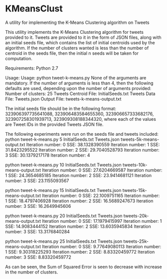 # KMeansClust
A utility for implementing the K-Means Clustering algorithm on Tweets

This utility implements the K-Means Clustering algorithm for tweets provided to it. Tweets are provided to it in the form of JSON files, along with an initial seeds file, which contains the list of initial centroids used by the algorithm. If the number of clusters wanted is less than the number of centroid in the seeds file, then the initial n seeds will be taken for computation.

Requirements: Python 2.7

Usage: 
Usage: python tweet-k-means.py <numberOfClusters> <initialSeedsFile> <TweetsDataFile> <outputFile>
None of the arguments are mandatory.
If the number of arguments is less than 4, then the following defaults are used, depending upon the number of arguments provided:
Number of clusters: 25
Tweets Centroid File: InitialSeeds.txt
Tweets Data File: Tweets.json
Output File: tweets-k-means-output.txt

The initial seeds file should be in the following format:
323906397735641088,
323906483584655360,
323906657333682176,
323907258301939713,
323909308188344320,
where each of the values are Tweet IDs in the provided Tweets JSON file.

The following experiments were run on the seeds file and tweets included:
python tweet-k-means.py 5 InitialSeeds.txt Tweets.json tweets-5k-means-output.txt 
Iteration number: 0
SSE: 38.1328390559
Iteration number: 1
SSE: 31.8423295522
Iteration number: 2
SSE: 29.7040528793
Iteration number: 3
SSE: 30.1379217178
Iteration number: 4

python tweet-k-means.py 10 InitialSeeds.txt Tweets.json tweets-10k-means-output.txt 
Iteration number: 0
SSE: 27.6204669587
Iteration number: 1
SSE: 24.3654685185
Iteration number: 2
SSE: 23.9414681121
Iteration number: 3
SSE: 23.1155093567

python tweet-k-means.py 15 InitialSeeds.txt Tweets.json tweets-15k-means-output.txt 
Iteration number: 0
SSE: 22.1009751165
Iteration number: 1
SSE: 18.4797406928
Iteration number: 2
SSE: 16.5689247673
Iteration number: 3
SSE: 16.2649945606

python tweet-k-means.py 20 InitialSeeds.txt Tweets.json tweets-20k-means-output.txt 
Iteration number: 0
SSE: 17.1979415997
Iteration number: 1
SSE: 14.9083444152
Iteration number: 2
SSE: 13.6035945834
Iteration number: 3
SSE: 13.3176840284

python tweet-k-means.py 25 InitialSeeds.txt Tweets.json tweets-25k-means-output.txt 
Iteration number: 0
SSE: 9.77649080113
Iteration number: 1
SSE: 9.30318225293
Iteration number: 2
SSE: 8.83320459772
Iteration number: 3
SSE: 8.83320459772


As can be seen, the Sum of Squared Error is seen to decrease with increase in the number of clusters.









